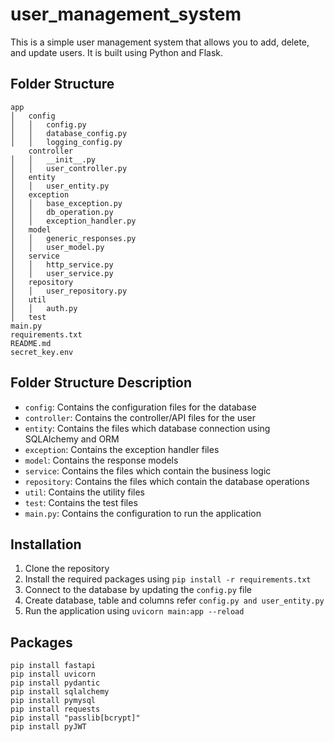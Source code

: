 # user_management_system
This is a simple user management system that allows you to add, delete, and update users.
It is built using Python and Flask.

## Folder Structure
```commandline
app
│   config
│   │   config.py
│   │   database_config.py
│   │   logging_config.py
    controller
│   │   __init__.py
│   │   user_controller.py
│   entity
│   │   user_entity.py
│   exception
│   │   base_exception.py
│   │   db_operation.py
│   │   exception_handler.py
│   model
│   │   generic_responses.py
│   │   user_model.py
│   service
│   │   http_service.py
│   │   user_service.py
│   repository
│   │   user_repository.py
│   util
│   │   auth.py
│   test
main.py
requirements.txt
README.md
secret_key.env
```
## Folder Structure Description
- `config`: Contains the configuration files for the database
- `controller`: Contains the controller/API files for the user
- `entity`: Contains the files which database connection using SQLAlchemy and ORM
- `exception`: Contains the exception handler files
- `model`: Contains the response models
- `service`: Contains the files which contain the business logic
- `repository`: Contains the files which contain the database operations
- `util`: Contains the utility files
- `test`: Contains the test files
- `main.py`: Contains the configuration to run the application


## Installation
1. Clone the repository
2. Install the required packages using `pip install -r requirements.txt`
3. Connect to the database by updating the `config.py` file
4. Create database, table and columns refer `config.py and user_entity.py`
5. Run the application using `uvicorn main:app --reload`


## Packages
```commandline
pip install fastapi
pip install uvicorn
pip install pydantic
pip install sqlalchemy
pip install pymysql
pip install requests
pip install "passlib[bcrypt]"
pip install pyJWT

```

